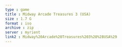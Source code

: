 ```yaml
---
type : game
title : Midway Arcade Treasures 3 (USA)
size : 1.7 G
format : iso
archive : zip
server : myrient
link2 : Midway%20Arcade%20Treasures%203%20%28USA%29
---
```

